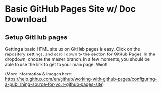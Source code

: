 # Basic GitHub Pages Site w/ Doc Download

## Setup GitHub pages 

Getting a basic HTML site up on GitHub pages is easy. Click on the repository settings, and scroll down to the section for GitHub Pages. In the dropdown, choose the master branch. In a few moments, you should be able to use the link to get to your main page. Woot!

(More information & images here: https://help.github.com/en/github/working-with-github-pages/configuring-a-publishing-source-for-your-github-pages-site)

